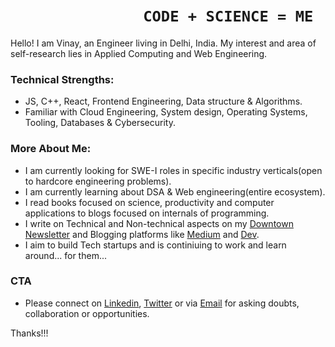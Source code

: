 #  &nbsp; &nbsp;&nbsp;&nbsp;&nbsp;&nbsp;&nbsp;&nbsp;&nbsp;&nbsp;&nbsp;&nbsp;&nbsp;&nbsp;&nbsp;&nbsp;&nbsp;&nbsp;&nbsp;&nbsp;&nbsp;&nbsp;&nbsp;&nbsp;&nbsp;&nbsp;&nbsp;&nbsp;&nbsp;&nbsp;       `CODE + SCIENCE = ME` 

Hello! I am Vinay, an Engineer living in Delhi, India. My interest and area of self-research lies in Applied Computing and Web Engineering. 

### Technical Strengths:
-  JS, C++, React, Frontend Engineering, Data structure & Algorithms.  
-  Familiar with Cloud Engineering, System design, Operating Systems, Tooling, Databases & Cybersecurity. 

### More About Me:
- I am currently looking for SWE-I roles in specific industry verticals(open to hardcore engineering problems).
- I am currently learning about DSA & Web engineering(entire ecosystem).
- I read books focused on science, productivity and computer applications to blogs focused on internals of programming.
- I write on Technical and Non-technical aspects on my [Downtown Newsletter](https://downtown.substack.com) and Blogging platforms like [Medium](https://medium.com/@thevinayysharma) and [Dev](https://dev.to/thevinayysharma).
- I aim to build Tech startups and is continiuing to work and learn around... for them...

### CTA
- Please connect on [Linkedin](https://www.linkedin.com/in/vinay-sharma-engineer/), [Twitter](https://twitter.com/thevinayysharma) or via [Email](https://vinay02856@gmail.com) for asking doubts, collaboration or opportunities.

Thanks!!!


